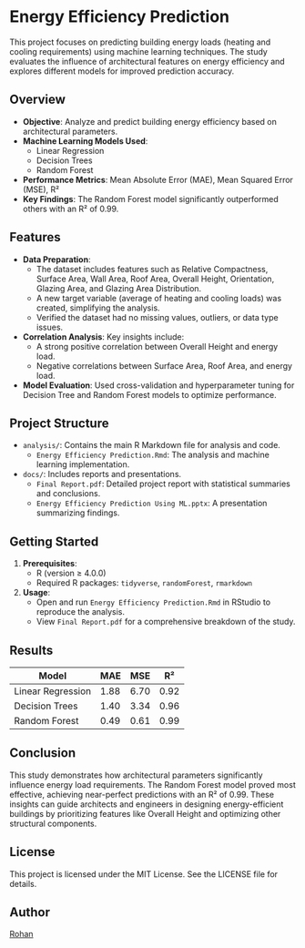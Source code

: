 # Energy Efficiency Prediction

This project focuses on predicting building energy loads (heating and cooling requirements) using machine learning techniques. The study evaluates the influence of architectural features on energy efficiency and explores different models for improved prediction accuracy.

## Overview

- **Objective**: Analyze and predict building energy efficiency based on architectural parameters.
- **Machine Learning Models Used**:
  - Linear Regression
  - Decision Trees
  - Random Forest
- **Performance Metrics**: Mean Absolute Error (MAE), Mean Squared Error (MSE), R²
- **Key Findings**: The Random Forest model significantly outperformed others with an R² of 0.99.

## Features

- **Data Preparation**:
  - The dataset includes features such as Relative Compactness, Surface Area, Wall Area, Roof Area, Overall Height, Orientation, Glazing Area, and Glazing Area Distribution.
  - A new target variable (average of heating and cooling loads) was created, simplifying the analysis.
  - Verified the dataset had no missing values, outliers, or data type issues.
- **Correlation Analysis**: Key insights include:
  - A strong positive correlation between Overall Height and energy load.
  - Negative correlations between Surface Area, Roof Area, and energy load.
- **Model Evaluation**: Used cross-validation and hyperparameter tuning for Decision Tree and Random Forest models to optimize performance.

## Project Structure

- `analysis/`: Contains the main R Markdown file for analysis and code.
  - `Energy Efficiency Prediction.Rmd`: The analysis and machine learning implementation.
- `docs/`: Includes reports and presentations.
  - `Final Report.pdf`: Detailed project report with statistical summaries and conclusions.
  - `Energy Efficiency Prediction Using ML.pptx`: A presentation summarizing findings.

## Getting Started

1. **Prerequisites**:
   - R (version ≥ 4.0.0)
   - Required R packages: `tidyverse`, `randomForest`, `rmarkdown`
2. **Usage**:
   - Open and run `Energy Efficiency Prediction.Rmd` in RStudio to reproduce the analysis.
   - View `Final Report.pdf` for a comprehensive breakdown of the study.

## Results

| Model            | MAE  | MSE  | R²   |
|-------------------|------|------|------|
| Linear Regression | 1.88 | 6.70 | 0.92 |
| Decision Trees    | 1.40 | 3.34 | 0.96 |
| Random Forest     | 0.49 | 0.61 | 0.99 |

## Conclusion

This study demonstrates how architectural parameters significantly influence energy load requirements. The Random Forest model proved most effective, achieving near-perfect predictions with an R² of 0.99. These insights can guide architects and engineers in designing energy-efficient buildings by prioritizing features like Overall Height and optimizing other structural components.

## License

This project is licensed under the MIT License. See the LICENSE file for details.

## Author

[Rohan](mailto:Rohanctucker@yahoo.com)
